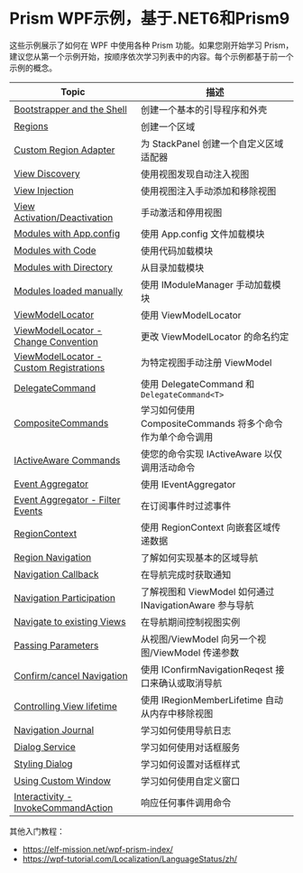 # Prism WPF示例，基于.NET6和Prism9

这些示例展示了如何在 WPF 中使用各种 Prism 功能。如果您刚开始学习 Prism，建议您从第一个示例开始，按顺序依次学习列表中的内容。每个示例都基于前一个示例的概念。

Topic | 描述 
-----------|-------------
[Bootstrapper and the Shell][1] | 创建一个基本的引导程序和外壳 
[Regions][2] | 创建一个区域 
[Custom Region Adapter][3] | 为 StackPanel 创建一个自定义区域适配器 
[View Discovery][4] | 使用视图发现自动注入视图 
[View Injection][5] | 使用视图注入手动添加和移除视图 
[View Activation/Deactivation][6] | 手动激活和停用视图 
[Modules with App.config][7] | 使用 App.config 文件加载模块 
[Modules with Code][8] | 使用代码加载模块 
[Modules with Directory][9] | 从目录加载模块 
[Modules loaded manually][10] | 使用 IModuleManager 手动加载模块 
[ViewModelLocator][11] | 使用 ViewModelLocator 
[ViewModelLocator - Change Convention][12] | 更改 ViewModelLocator 的命名约定 
[ViewModelLocator - Custom Registrations][13] | 为特定视图手动注册 ViewModel 
[DelegateCommand][14] | 使用 DelegateCommand 和 `DelegateCommand<T>` 
[CompositeCommands][15] | 学习如何使用 CompositeCommands 将多个命令作为单个命令调用 
[IActiveAware Commands][16] | 使您的命令实现 IActiveAware 以仅调用活动命令 
[Event Aggregator][17] | 使用 IEventAggregator 
[Event Aggregator - Filter Events][18] | 在订阅事件时过滤事件 
[RegionContext][19] | 使用 RegionContext 向嵌套区域传递数据 
[Region Navigation][20] | 了解如何实现基本的区域导航 
[Navigation Callback][21] | 在导航完成时获取通知 
[Navigation Participation][22] | 了解视图和 ViewModel 如何通过 INavigationAware 参与导航 
[Navigate to existing Views][23] | 在导航期间控制视图实例 
[Passing Parameters][24] | 从视图/ViewModel 向另一个视图/ViewModel 传递参数 
[Confirm/cancel Navigation][25] | 使用 IConfirmNavigationReqest 接口来确认或取消导航 
[Controlling View lifetime][26] | 使用 IRegionMemberLifetime 自动从内存中移除视图 
[Navigation Journal][27] | 学习如何使用导航日志 
[Dialog Service][29] | 学习如何使用对话框服务
[Styling Dialog][30] | 学习如何设置对话框样式
[Using Custom Window][31] | 学习如何使用自定义窗口
[Interactivity - InvokeCommandAction][32] | 响应任何事件调用命令 

[1]: 01-BootstrapperShell/
[2]: 02-Regions/
[3]: 03-CustomRegions/
[4]: 04-ViewDiscovery/
[5]: 05-ViewInjection/
[6]: 06-ViewActivationDeactivation/
[7]: 07-Modules-AppConfig/
[8]: 07-Modules-Code/
[9]: 07-Modules-Directory/
[10]: 07-Modules-LoadManual/
[11]: 08-ViewModelLocator/
[12]: 09-ChangeConvention/
[13]: 10-CustomRegistrations/
[14]: 11-UsingDelegateCommands/
[15]: 12-UsingCompositeCommands/
[16]: 13-IActiveAwareCommands/
[17]: 14-UsingEventAggregator/
[18]: 15-FilteringEvents/
[19]: 16-RegionContext/
[20]: 17-BasicRegionNavigation/
[21]: 18-NavigationCallback/
[22]: 19-NavigationParticipation/
[23]: 20-NavigateToExistingViews/
[24]: 21-PassingParameters/
[25]: 22-ConfirmCancelNavigation/
[26]: 23-RegionMemberLifetime/
[27]: 24-NavigationJournal/
[29]: 26-UsingDialogService/
[30]: 27-StylingDialog/
[31]: 28-UsingCustomWindow/
[32]: 29-InvokeCommandAction/

其他入门教程：
- https://elf-mission.net/wpf-prism-index/
- https://wpf-tutorial.com/Localization/LanguageStatus/zh/
